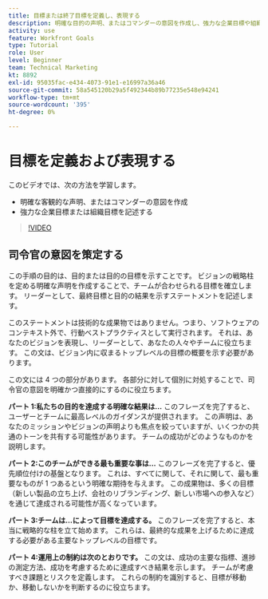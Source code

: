 ```yaml
---
title: 目標または終了目標を定義し、表現する
description: 明確な目的の声明、またはコマンダーの意図を作成し、強力な企業目標や組織目標を記述する方法を学びます。
activity: use
feature: Workfront Goals
type: Tutorial
role: User
level: Beginner
team: Technical Marketing
kt: 8892
exl-id: 95035fac-e434-4073-91e1-e16997a36a46
source-git-commit: 58a545120b29a5f492344b89b77235e548e94241
workflow-type: tm+mt
source-wordcount: '395'
ht-degree: 0%

---
```


# 目標を定義および表現する

このビデオでは、次の方法を学習します。

* 明確な客観的な声明、またはコマンダーの意図を作成
* 強力な企業目標または組織目標を記述する

>[!VIDEO](https://video.tv.adobe.com/v/335186/?quality=12)

<!--
Your turn graphic
-->

## 司令官の意図を策定する

この手順の目的は、目的または目的の目標を示すことです。 ビジョンの戦略柱を定める明確な声明を作成することで、チームが合わせられる目標を確立します。 リーダーとして、最終目標と目的の結果を示すステートメントを記述します。

このステートメントは技術的な成果物ではありません。つまり、ソフトウェアのコンテキスト外で、行動ベストプラクティスとして実行されます。 それは、あなたのビジョンを表現し、リーダーとして、あなたの人々やチームに役立ちます。 この文は、ビジョン内に収まるトップレベルの目標の概要を示す必要があります。

この文には 4 つの部分があります。 各部分に対して個別に対処することで、司令官の意図を明確かつ直接的にするのに役立ちます。

**パート 1:私たちの目的を達成する明確な結果は…**
このフレーズを完了すると、ユーザーとチームに最高レベルのガイダンスが提供されます。 この声明は、あなたのミッションやビジョンの声明よりも焦点を絞っていますが、いくつかの共通のトーンを共有する可能性があります。 チームの成功がどのようなものかを説明します。

**パート 2:このチームができる最も重要な事は…**
このフレーズを完了すると、優先順位付けの基盤となります。 これは、すべてに関して、それに関して、最も重要なものが 1 つあるという明確な期待を与えます。 この成果物は、多くの目標（新しい製品の立ち上げ、会社のリブランディング、新しい市場への参入など）を通じて達成される可能性が高くなっています。

**パート 3:チームは…によって目標を達成する。**
このフレーズを完了すると、本当に戦略的な柱を立て始めます。 これらは、最終的な成果を上げるために達成する必要がある主要なトップレベルの目標です。

**パート 4:運用上の制約は次のとおりです。**
この文は、成功の主要な指標、進捗の測定方法、成功を考慮するために達成すべき結果を示します。 チームが考慮すべき課題とリスクを定義します。 これらの制約を識別すると、目標が移動か、移動しないかを判断するのに役立ちます。
